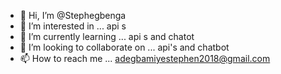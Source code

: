 - 👋 Hi, I’m @Stephegbenga
- 👀 I’m interested in ... api
s
- 🌱 I’m currently learning ... api
s and chatot
- 💞️ I’m looking to collaborate on ... api's and chatbot
- 📫 How to reach me ... adegbamiyestephen2018@gmail.com

<!---
Stephegbenga/Stephegbenga is a ✨ special ✨ repository because its `README.md` (this file) appears on your GitHub profile.
You can click the Preview link to take a look at your changes.
--->

